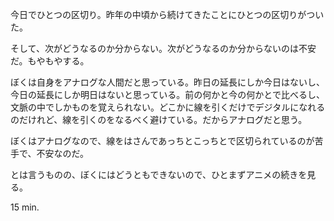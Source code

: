 今日でひとつの区切り。昨年の中頃から続けてきたことにひとつの区切りがついた。

そして、次がどうなるのか分からない。次がどうなるのか分からないのは不安だ。もやもやする。

ぼくは自身をアナログな人間だと思っている。昨日の延長にしか今日はないし、今日の延長にしか明日はないと思っている。前の何かと今の何かとで比べるし、文脈の中でしかものを覚えられない。どこかに線を引くだけでデジタルになれるのだけれど、線を引くのをなるべく避けている。だからアナログだと思う。

ぼくはアナログなので、線をはさんであっちとこっちとで区切られているのが苦手で、不安なのだ。

とは言うものの、ぼくにはどうともできないので、ひとまずアニメの続きを見る。

15 min.
